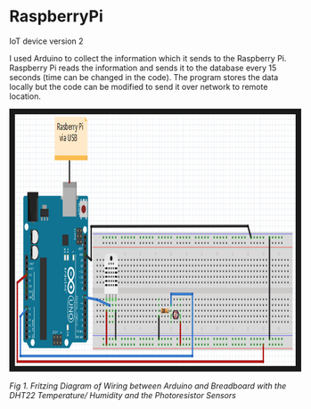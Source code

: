 # RaspberryPi
IoT device version 2

I used Arduino to collect the information which it sends to the Raspberry Pi. Raspberry Pi reads the information and sends it to the database every 15 seconds (time can be changed in the code).
The program stores the data locally but the code can be modified to send it over network to remote location.

<a href="https://github.com/Vision-Paudel/RaspberryPi/blob/master/Circuit-Diagram.png"><img src="https://github.com/Vision-Paudel/RaspberryPi/blob/master/Circuit-Diagram.png" alt="Image could not be displayed" width="924" height="452" border="10" /></a>

*Fig 1. Fritzing Diagram of Wiring between Arduino and Breadboard with the DHT22 Temperature/ Humidity and the Photoresistor Sensors*
